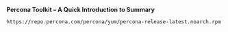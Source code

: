 **Percona Toolkit – A Quick Introduction to Summary**

    https://repo.percona.com/percona/yum/percona-release-latest.noarch.rpm

